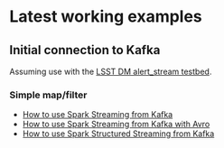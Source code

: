 # Latest working examples

## Initial connection to Kafka

Assuming use with the [LSST DM alert_stream testbed](https://github.com/lsst-dm/alert_stream).

### Simple map/filter

* [How to use Spark Streaming from Kafka](snapshots/01-spark-streaming-kafka.md)
* [How to use Spark Streaming from Kafka with Avro](snapshots/01-spark-streaming-kafka-avro.md)
* [How to use Spark Structured Streaming from Kafka](snapshots/01-spark-struct-stream-kafka.md)
